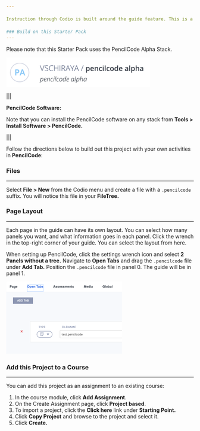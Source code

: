 ```yaml
---

Instruction through Codio is built around the guide feature. This is a brief description of how the demo on the previous page was built. Please see the [**documentation**](https://docs.codio.com/authoring.html) for more information about content authoring with guides.

### Build on this Starter Pack
---
```

Please note that this Starter Pack uses the PencilCode Alpha Stack. 

![PencilCode Stack](.guides/img/pencilcode.png)

|||

**PencilCode Software:**

Note that you can install the PencilCode software on any stack from  **Tools > Install Software > PencilCode.**

|||

Follow the directions below to build out this project with your own activities in **PencilCode**:

### Files
---
Select **File > New** from the Codio menu and create a file with a `.pencilcode` suffix. You will notice this file in your **FileTree.**

### Page Layout
---
Each page in the guide can have its own layout. You can select how many panels you want, and what information goes in each panel. Click the wrench in the top-right corner of your guide. You can select the layout from here. 

When setting up PencilCode, click the settings wrench icon and select **2 Panels without a tree.** Navigate to **Open Tabs** and drag the `.pencilcode` file under **Add Tab.** Position the `.pencilcode` file in panel 0. The guide will be in panel 1. 

![Open Tabs](.guides/img/opentabs.png)

### Add this Project to a Course
---
You can add this project as an assignment to an existing course:

1. In the course module, click **Add Assignment**.
2. On the Create Assignment page, click **Project based**.
3. To import a project, click the **Click here** link under **Starting Point.** 
4. Click **Copy Project** and browse to the project and select it.
5. Click **Create.**
